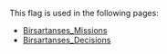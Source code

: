This flag is used in the following pages:
 - [Birsartanses_Missions](../missions/Birsartanses_Missions.md)
 - [Birsartanses_Decisions](../decisions/Birsartanses_Decisions.md)
